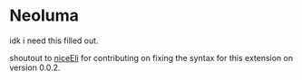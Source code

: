 # Neoluma

idk i need this filled out.

shoutout to [niceEli](https://github.com/niceEli) for contributing on fixing the syntax for this extension on version 0.0.2.